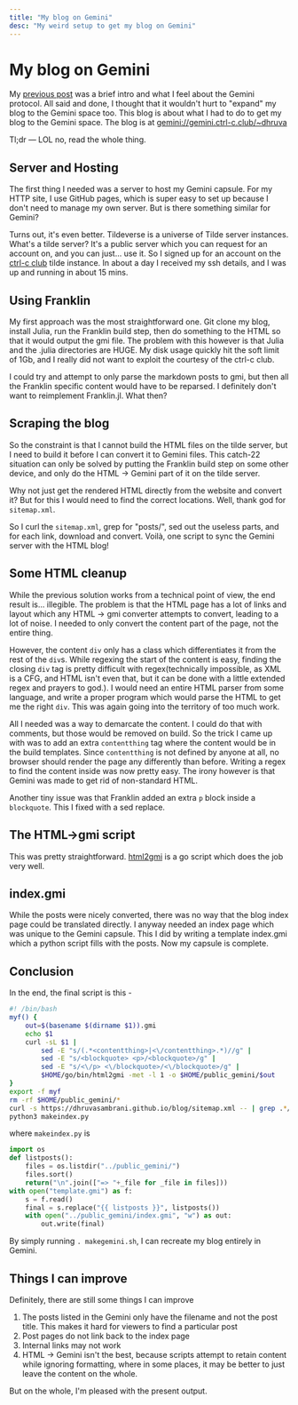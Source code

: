 ```yaml
---
title: "My blog on Gemini"
desc: "My weird setup to get my blog on Gemini"
---
```


# My blog on Gemini

My [previous post](../2021-08-29_185046) was a brief intro and what I feel about the Gemini protocol. All said and done, I thought that it wouldn't hurt to "expand" my blog to the Gemini space too. This blog is about what I had to do to get my blog to the Gemini space. The blog is at [gemini://gemini.ctrl-c.club/~dhruva](gemini://gemini.ctrl-c.club/~dhruva)

Tl;dr — LOL no, read the whole thing.

## Server and Hosting

The first thing I needed was a server to host my Gemini capsule. For my HTTP site, I use GitHub pages, which is super easy to set up because I don't need to manage my own server. But is there something similar for Gemini?

Turns out, it's even better. Tildeverse is a universe of Tilde server instances. What's a tilde server? It's a public server which you can request for an account on, and you can just... use it. So I signed up for an account on the [ctrl-c club](https://ctrl-c.club/) tilde instance. In about a day I received my ssh details, and I was up and running in about 15 mins.

## Using Franklin

My first approach was the most straightforward one. Git clone my blog, install Julia, run the Franklin build step, then do something to the HTML so that it would output the gmi file. The problem with this however is that Julia and the .julia directories are HUGE. My disk usage quickly hit the soft limit of 1Gb, and I really did not want to exploit the courtesy of the ctrl-c club.

I could try and attempt to only parse the markdown posts to gmi, but then all the Franklin specific content would have to be reparsed. I definitely don't want to reimplement Franklin.jl. What then?

## Scraping the blog

So the constraint is that I cannot build the HTML files on the tilde server, but I need to build it before I can convert it to Gemini files. This catch-22 situation can only be solved by putting the Franklin build step on some other device, and only do the HTML → Gemini part of it on the tilde server.

Why not just get the rendered HTML directly from the website and convert it? But for this I would need to find the correct locations. Well, thank god for `sitemap.xml`.

So I curl the `sitemap.xml`, grep for "posts/", sed out the useless parts, and for each link, download and convert. Voilà, one script to sync the Gemini server with the HTML blog!

## Some HTML cleanup

While the previous solution works from a technical point of view, the end result is... illegible. The problem is that the HTML page has a lot of links and layout which any HTML → gmi converter attempts to convert, leading to a lot of noise. I needed to only convert the content part of the page, not the entire thing.

However, the content `div` only has a class which differentiates it from the rest of the `div`s. While regexing the start of the content is easy, finding the closing `div` tag is pretty difficult with regex(technically impossible, as XML is a CFG, and HTML isn't even that, but it can be done with a little extended regex and prayers to god.). I would need an entire HTML parser from some language, and write a proper program which would parse the HTML to get me the right `div`. This was again going into the territory of too much work.

All I needed was a way to demarcate the content. I could do that with comments, but those would be removed on build. So the trick I came up with was to add an extra `contentthing` tag where the content would be in the build templates. Since `contentthing` is not defined by anyone at all, no browser should render the page any differently than before. Writing a regex to find the content inside was now pretty easy. The irony however is that Gemini was made to get rid of non-standard HTML.

Another tiny issue was that Franklin added an extra `p` block inside a `blockquote`. This I fixed with a sed replace.

## The HTML→gmi script

This was pretty straightforward. [html2gmi](https://github.com/LukeEmmet/html2gmi) is a go script which does the job very well.

## index.gmi

While the posts were nicely converted, there was no way that the blog index page could be translated directly. I anyway needed an index page which was unique to the Gemini capsule. This I did by writing a template index.gmi which a python script fills with the posts. Now my capsule is complete.

## Conclusion

In the end, the final script is this -

```sh
#! /bin/bash
myf() {
    out=$(basename $(dirname $1)).gmi
    echo $1
    curl -sL $1 |
        sed -E "s/(.*<contentthing>|<\/contentthing>.*)//g" |
        sed -E "s/<blockquote> <p>/<blockquote>/g" |
        sed -E "s/<\/p> <\/blockquote>/<\/blockquote>/g" |
        $HOME/go/bin/html2gmi -met -l 1 -o $HOME/public_gemini/$out
}
export -f myf
rm -rf $HOME/public_gemini/*
curl -s https://dhruvasambrani.github.io/blog/sitemap.xml -- | grep .*/posts/2.* | sed -E "s/([ ]*<\/*loc>)//g" | xargs -I{} -- bash -c 'myf "{}"'
python3 makeindex.py
```

where `makeindex.py` is

```python
import os
def listposts():
    files = os.listdir("../public_gemini/")
    files.sort()
    return("\n".join(["=> "+_file for _file in files]))
with open("template.gmi") as f:
    s = f.read()
    final = s.replace("{{ listposts }}", listposts())
    with open("../public_gemini/index.gmi", "w") as out:
        out.write(final)
```

By simply running `. makegemini.sh`, I can recreate my blog entirely in Gemini.

## Things I can improve

Definitely, there are still some things I can improve

1. The posts listed in the Gemini only have the filename and not the post title. This makes it hard for viewers to find a particular post
2. Post pages do not link back to the index page
3. Internal links may not work
4. HTML → Gemini isn't the best, because scripts attempt to retain content while ignoring formatting, where in some places, it may be better to just leave the content on the whole.

But on the whole, I'm pleased with the present output.
